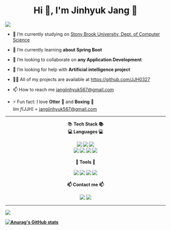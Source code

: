 # <div align="center">Hi 👋, I'm Jinhyuk Jang 🙌 </div>

<a href="https://hits.seeyoufarm.com"><img src="https://hits.seeyoufarm.com/api/count/incr/badge.svg?url=https%3A%2F%2Fgithub.com%2FJJH0327&count_bg=%23168DCF&title_bg=%2315DFDE&icon=woo.svg&icon_color=%23E7E7E7&title=hits&edge_flat=false"/></a>



- 🔭 I’m currently studying on [Stony Brook University, Dept. of Computer Science](https://www.stonybrook.edu/)     <img src="https://upload.wikimedia.org/wikipedia/commons/e/ec/Stony_Brook_Athletics_Primary_Logo.png" width="20" height="15"/><br/>
- 🌱 I’m currently learning **about Spring Boot**<br/>

- 👯 I’m looking to collaborate on **any Application Development** <br/>

- 🤔 I’m looking for help with **Artificial intelligence project** <br/>
- 👨‍💻 All of my projects are available at https://github.com/JJH0327 <br/>
- 📫 How to reach me jangjinhyuk567@gmail.com 
- ⚡ Fun fact: I love **Otter** 🦦 and **Boxing** 🥊 <br/>
*lim* *f*(JJH) = jangjinhyuk567@gmail.com
___


<div align="center"> 📚 <Strong>Tech Stack<Strong> 📚 </div>
	
<div align="center"> 💻 Languages 💻 </div>
<br/>
	
<div align="center">
	<img src="https://img.shields.io/badge/Java-007396?style=flat&logo=Java&logoColor=white" />
	<img src="https://img.shields.io/badge/C-A8B9CC?style=flat&logo=C&logoColor=white"/>
	<img src="https://img.shields.io/badge/HTML5-E34F26?style=flat&logo=HTML5&logoColor=white" /> <br/>
	<img src="https://img.shields.io/badge/CSS3-1572B6?style=flat&logo=CSS3&logoColor=white" />
	<img src="https://img.shields.io/badge/JavaScript-F7DF1E?style=flat&logo=JavaScript&logoColor=white" />
	<img src="https://img.shields.io/badge/Python-3776AB?style=flat&logo=Python&logoColor=white" />
	<img src="https://img.shields.io/badge/Oracle-F80000?style=flat&logo=Oracle SQL&logoColor=white" />
</div>
<br/>
<div align="center"> 🔨 Tools 🔨 </div>
<br/>	

<div align="center">
	<img src="https://img.shields.io/badge/Intellijidea-000000?style=flat&logo=Intellijidea&logoColor=white"/>
	<img src="https://img.shields.io/badge/Visualstudio-5C2D91?style=flat&logo=Visualstudio&logoColor=white"/>
	<img src="https://img.shields.io/badge/Visualstudiocode-007ACC?style=flat&logo=Visualstudiocode&logoColor=white"/>
	<img src="https://img.shields.io/badge/Datagrip-000000?style=flat&logo=Datagrip&logoColor=white"/>
	
</div> <br/>
<div align="center"> 📫 Contact me 📫 </div> <br/>
<div align="center">
	<a href="mailto:jangjinhyuk567@gmail.com"><img src="https://img.shields.io/badge/Gmail-EA4335?style=flat&logo=Gmail&logoColor=white&link=mailto:jangjinhyuk567@gmail.com"/></a>
	<a href="https://www.instagram.com/hlkgur"><img src="https://img.shields.io/badge/Instagram-E4405F?style=flat&logo=Instagram&logoColor=white&link=https://instagram/hlkgur)"/></a> </div>

___	

<img src="https://github-readme-stats.vercel.app/api/top-langs/?username=JJH0327&layout=compact">	
	
[![Anurag's GitHub stats](https://github-readme-stats.vercel.app/api?username=JJH0327)](https://github.com/anuraghazra/github-readme-stats) 

	
	
	
	
	
	


